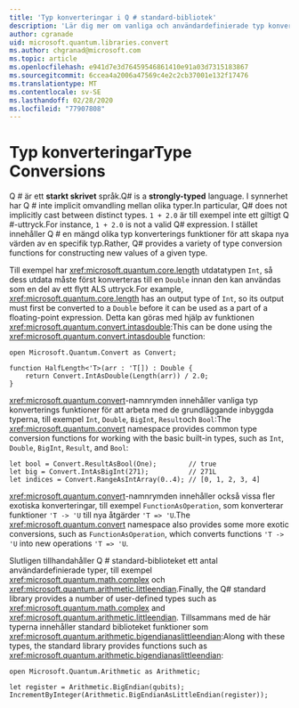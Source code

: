 ```yaml
---
title: 'Typ konverteringar i Q # standard-bibliotek'
description: 'Lär dig mer om vanliga och användardefinierade typ konverterings funktioner i Q # standard-bibliotek.'
author: cgranade
uid: microsoft.quantum.libraries.convert
ms.author: chgranad@microsoft.com
ms.topic: article
ms.openlocfilehash: e941d7e3d76459546861410e91a03d7315183867
ms.sourcegitcommit: 6ccea4a2006a47569c4e2c2cb37001e132f17476
ms.translationtype: MT
ms.contentlocale: sv-SE
ms.lasthandoff: 02/28/2020
ms.locfileid: "77907808"
---
```

# <a name="type-conversions"></a><span data-ttu-id="12875-103">Typ konverteringar</span><span class="sxs-lookup"><span data-stu-id="12875-103">Type Conversions</span></span> #

<span data-ttu-id="12875-104">Q # är ett **starkt skrivet** språk.</span><span class="sxs-lookup"><span data-stu-id="12875-104">Q# is a **strongly-typed** language.</span></span>
<span data-ttu-id="12875-105">I synnerhet har Q # inte implicit omvandling mellan olika typer.</span><span class="sxs-lookup"><span data-stu-id="12875-105">In particular, Q# does not implicitly cast between distinct types.</span></span> <span data-ttu-id="12875-106">`1 + 2.0` är till exempel inte ett giltigt Q #-uttryck.</span><span class="sxs-lookup"><span data-stu-id="12875-106">For instance, `1 + 2.0` is not a valid Q# expression.</span></span>
<span data-ttu-id="12875-107">I stället innehåller Q # en mängd olika typ konverterings funktioner för att skapa nya värden av en specifik typ.</span><span class="sxs-lookup"><span data-stu-id="12875-107">Rather, Q# provides a variety of type conversion functions for constructing new values of a given type.</span></span>

<span data-ttu-id="12875-108">Till exempel har <xref:microsoft.quantum.core.length> utdatatypen `Int`, så dess utdata måste först konverteras till en `Double` innan den kan användas som en del av ett flytt ALS uttryck.</span><span class="sxs-lookup"><span data-stu-id="12875-108">For example, <xref:microsoft.quantum.core.length> has an output type of `Int`, so its output must first be converted to a `Double` before it can be used as a part of a floating-point expression.</span></span>
<span data-ttu-id="12875-109">Detta kan göras med hjälp av funktionen <xref:microsoft.quantum.convert.intasdouble>:</span><span class="sxs-lookup"><span data-stu-id="12875-109">This can be done using the <xref:microsoft.quantum.convert.intasdouble> function:</span></span>

```qsharp
open Microsoft.Quantum.Convert as Convert;

function HalfLength<'T>(arr : 'T[]) : Double {
    return Convert.IntAsDouble(Length(arr)) / 2.0;
}
```

<span data-ttu-id="12875-110"><xref:microsoft.quantum.convert>-namnrymden innehåller vanliga typ konverterings funktioner för att arbeta med de grundläggande inbyggda typerna, till exempel `Int`, `Double`, `BigInt`, `Result`och `Bool`:</span><span class="sxs-lookup"><span data-stu-id="12875-110">The <xref:microsoft.quantum.convert> namespace provides common type conversion functions for working with the basic built-in types, such as `Int`, `Double`, `BigInt`, `Result`, and `Bool`:</span></span>

```qsharp
let bool = Convert.ResultAsBool(One);        // true
let big = Convert.IntAsBigInt(271);          // 271L
let indices = Convert.RangeAsIntArray(0..4); // [0, 1, 2, 3, 4]
```

<span data-ttu-id="12875-111"><xref:microsoft.quantum.convert>-namnrymden innehåller också vissa fler exotiska konverteringar, till exempel `FunctionAsOperation`, som konverterar funktioner `'T -> 'U` till nya åtgärder `'T => 'U`.</span><span class="sxs-lookup"><span data-stu-id="12875-111">The <xref:microsoft.quantum.convert> namespace also provides some more exotic conversions, such as `FunctionAsOperation`, which converts functions `'T -> 'U` into new operations `'T => 'U`.</span></span>

<span data-ttu-id="12875-112">Slutligen tillhandahåller Q # standard-biblioteket ett antal användardefinierade typer, till exempel <xref:microsoft.quantum.math.complex> och <xref:microsoft.quantum.arithmetic.littleendian>.</span><span class="sxs-lookup"><span data-stu-id="12875-112">Finally, the Q# standard library provides a number of user-defined types such as <xref:microsoft.quantum.math.complex> and <xref:microsoft.quantum.arithmetic.littleendian>.</span></span>
<span data-ttu-id="12875-113">Tillsammans med de här typerna innehåller standard biblioteket funktioner som <xref:microsoft.quantum.arithmetic.bigendianaslittleendian>:</span><span class="sxs-lookup"><span data-stu-id="12875-113">Along with these types, the standard library provides functions such as <xref:microsoft.quantum.arithmetic.bigendianaslittleendian>:</span></span>

```Q#
open Microsoft.Quantum.Arithmetic as Arithmetic;

let register = Arithmetic.BigEndian(qubits);
IncrementByInteger(Arithmetic.BigEndianAsLittleEndian(register));
```
